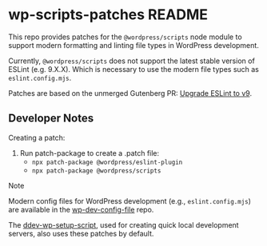 # wp-scripts-patches README

This repo provides patches for the `@wordpress/scripts` node module to support modern formatting and linting file types in WordPress development.

Currently, `@wordpress/scripts` does not support the latest stable version of ESLint (e.g. 9.X.X). Which is necessary to use the modern file types such as `eslint.config.mjs`.

Patches are based on the unmerged Gutenberg PR: [Upgrade ESLint to v9](https://github.com/WordPress/gutenberg/pull/65648).

## Developer Notes

Creating a patch:

1. Run patch-package to create a .patch file:
    - `npx patch-package @wordpress/eslint-plugin`
    - `npx patch-package @wordpress/scripts`

> [!NOTE]
> Modern config files for WordPress development (e.g., `eslint.config.mjs`) are available in the [wp-dev-config-file](https://github.com/jacobcassidy/wp-dev-config-files) repo.
>
> The [ddev-wp-setup-script](https://github.com/jacobcassidy/ddev-wp-setup-script), used for creating quick local development servers, also uses these patches by default.
